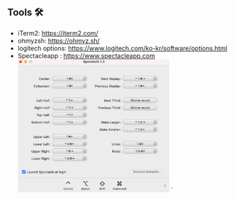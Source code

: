 ## Tools 🛠

- iTerm2: https://iterm2.com/
- ohmyzsh: https://ohmyz.sh/
- logitech options: https://www.logitech.com/ko-kr/software/options.html
- Spectacleapp : https://www.spectacleapp.com
  <img src="./spectacleapp-settings.png" height="300" />
  `
